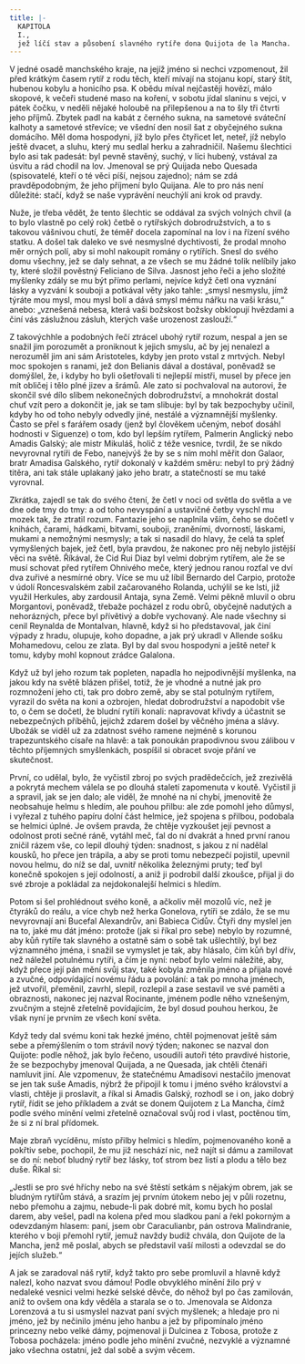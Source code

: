 ```yaml
---
title: |-
  KAPITOLA
  I.,
  jež líčí stav a působení slavného rytíře dona Quijota de la Mancha.
---
```


V jedné osadě manchského kraje, na jejíž jméno si nechci vzpomenout, žil před krátkým časem rytíř z rodu těch, kteří mívají na stojanu kopí, starý štít, hubenou kobylu a honicího psa. K obědu míval nejčastěji hovězí, málo skopové, k večeři studené maso na koření, v sobotu jídal slaninu s vejci, v pátek čočku, v neděli nějaké holoubě na přilepšenou a na to šly tři čtvrti jeho příjmů. Zbytek padl na kabát z černého sukna, na sametové sváteční kalhoty a sametové střevíce; ve všední den nosil šat z obyčejného sukna domácího. Měl doma hospodyni, jíž bylo přes čtyřicet let, neteř, jíž nebylo ještě dvacet, a sluhu, který mu sedlal herku a zahradničil. Našemu šlechtici bylo asi tak padesát: byl pevně stavěný, suchý, v líci hubený, vstával za úsvitu a rád chodil na lov. Jmenoval se prý Quijada nebo Quesada (spisovatelé, kteří o té věci píší, nejsou zajedno); nám se zdá pravděpodobným, že jeho příjmení bylo Quijana. Ale to pro nás není důležité: stačí, když se naše vyprávění neuchýlí ani krok od pravdy.

Nuže, je třeba vědět, že tento šlechtic se oddával za svých volných chvil (a to bylo vlastně po celý rok) četbě o rytířských dobrodružstvích, a to s takovou vášnivou chutí, že téměř docela zapomínal na lov i na řízení svého statku. A došel tak daleko ve své nesmyslné dychtivosti, že prodal mnoho měr orných polí, aby si mohl nakoupit romány o rytířích. Snesl do svého domu všechny, jež se daly sehnat, a ze všech se mu žádné tolik nelíbily jako ty, které složil pověstný Feliciano de Silva. Jasnost jeho řeči a jeho složité myšlenky zdály se mu být přímo perlami, nejvíce když četl ona vyznání lásky a vyzvání k souboji a potkával věty jako tahle: „smysl nesmyslu, jímž týráte mou mysl, mou mysl bolí a dává smysl mému nářku na vaši krásu,“ anebo: „vznešená nebesa, která vaši božskost božsky obklopují hvězdami a činí vás záslužnou zásluh, kterých vaše urozenost zaslouží.“

Z takovýchhle a podobných řečí ztrácel ubohý rytíř rozum, nespal a jen se snažil jim porozumět a proniknout k jejich smyslu, ač by jej nenalezl a nerozuměl jim ani sám Aristoteles, kdyby jen proto vstal z mrtvých. Nebyl moc spokojen s ranami, jež don Belianis dával a dostával, poněvadž se domýšlel, že, i kdyby ho byli ošetřovali ti nejlepší mistři, musel by přece jen mít obličej i tělo plné jizev a šrámů. Ale zato si pochvaloval na autorovi, že skončil své dílo slibem nekonečných dobrodružství, a mnohokrát dostal chuť vzít pero a dokončit je, jak se tam slibuje: byl by tak bezpochyby učinil, kdyby ho od toho nebyly odvedly jiné, nestálé a významnější myšlenky. Často se přel s farářem osady (jenž byl člověkem učeným, neboť dosáhl hodnosti v Siguenze) o tom, kdo byl lepším rytířem, Palmerin Anglický nebo Amadis Galský; ale mistr Mikuláš, holič z téže vesnice, tvrdil, že se nikdo nevyrovnal rytíři de Febo, nanejvýš že by se s ním mohl měřit don Galaor, bratr Amadisa Galského, rytíř dokonalý v každém směru: nebyl to prý žádný titěra, ani tak stále uplakaný jako jeho bratr, a statečností se mu také vyrovnal.

Zkrátka, zajedl se tak do svého čtení, že četl v noci od světla do světla a ve dne ode tmy do tmy: a od toho nevyspání a ustavičné četby vyschl mu mozek tak, že ztratil rozum. Fantazie jeho se naplnila vším, čeho se dočetl v knihách, čarami, hádkami, bitvami, souboji, zraněními, dvorností, láskami, mukami a nemožnými nesmysly; a tak si nasadil do hlavy, že celá ta spleť vymyšlených bajek, jež četl, byla pravdou, že nakonec pro něj nebylo jistější věci na světě. Říkával, že Cid Rui Diaz byl velmi dobrým rytířem, ale že se musí schovat před rytířem Ohnivého meče, který jednou ranou rozťal ve dví dva zuřivé a nesmírné obry. Více se mu už líbil Bernardo del Carpio, protože v údolí Roncesvalském zabil začarovaného Rolanda, uchýlil se ke lsti, již využil Herkules, aby zardousil Antaja, syna Země. Velmi pěkně mluvil o obru Morgantovi, poněvadž, třebaže pocházel z rodu obrů, obyčejně nadutých a nehorázných, přece byl přívětivý a dobře vychovaný. Ale nade všechny si cenil Reynalda de Montalvan, hlavně, když si ho představoval, jak činí výpady z hradu, olupuje, koho dopadne, a jak prý ukradl v Allende sošku Mohamedovu, celou ze zlata. Byl by dal svou hospodyni a ještě neteř k tomu, kdyby mohl kopnout zrádce Galalona.

Když už byl jeho rozum tak popleten, napadla ho nejpodivnější myšlenka, na jakou kdy na světě blázen přišel, totiž, že je vhodné a nutné jak pro rozmnožení jeho cti, tak pro dobro země, aby se stal potulným rytířem, vyrazil do světa na koni a ozbrojen, hledat dobrodružství a napodobit vše to, o čem se dočetl, že bludní rytíři konali: napravovat křivdy a účastnit se nebezpečných příběhů, jejichž zdarem došel by věčného jména a slávy. Ubožák se viděl už za zdatnost svého ramene nejméně s korunou trapezuntského císaře na hlavě: a tak ponoukán prapodivnou svou zálibou v těchto příjemných smyšlenkách, pospíšil si obracet svoje přání ve skutečnost.

První, co udělal, bylo, že vyčistil zbroj po svých pradědečcích, jež zrezivělá a pokrytá mechem válela se po dlouhá staletí zapomenuta v koutě. Vyčistil ji a spravil, jak se jen dalo; ale viděl, že mnohé na ní chybí, jmenovitě že neobsahuje helmu s hledím, ale pouhou přilbu: ale zde pomohl jeho důmysl, i vyřezal z tuhého papíru dolní část helmice, jež spojena s přilbou, podobala se helmici úplné. Je ovšem pravda, že chtěje vyzkoušet její pevnost a odolnost proti sečné ráně, vytáhl meč, ťal do ní dvakrát a hned první ranou zničil rázem vše, co lepil dlouhý týden: snadnost, s jakou z ní nadělal kousků, ho přece jen trápila, a aby se proti tomu nebezpečí pojistil, upevnil novou helmu, do níž se dal, uvnitř několika železnými pruty; teď byl konečně spokojen s její odolností, a aniž ji podrobil další zkoušce, přijal ji do své zbroje a pokládal za nejdokonalejší helmici s hledím.

Potom si šel prohlédnout svého koně, a ačkoliv měl mozolů víc, než je čtyráků do reálu, a více chyb než herka Gonelova, rytíři se zdálo, že se mu nevyrovnají ani Bucefal Alexandrův, ani Babieca Cidův. Čtyři dny myslel jen na to, jaké mu dát jméno: protože (jak si říkal pro sebe) nebylo by rozumné, aby kůň rytíře tak slavného a ostatně sám o sobě tak ušlechtilý, byl bez významného jména, i snažil se vymyslet je tak, aby hlásalo, čím kůň byl dřív, než náležel potulnému rytíři, a čím je nyní: neboť bylo velmi náležité, aby, když přece její pán mění svůj stav, také kobyla změnila jméno a přijala nové a zvučné, odpovídající novému řádu a povolání: a tak po mnoha jménech, jež utvořil, přeměnil, zavrhl, slepil, rozlepil a zase sestavil ve své paměti a obraznosti, nakonec jej nazval Rocinante, jménem podle něho vznešeným, zvučným a stejně zřetelně povídajícím, že byl dosud pouhou herkou, že však nyní je prvním ze všech koní světa.

Když tedy dal svému koni tak hezké jméno, chtěl pojmenovat ještě sám sebe a přemýšlením o tom strávil nový týden; nakonec se nazval don Quijote: podle něhož, jak bylo řečeno, usoudili autoři této pravdivé historie, že se bezpochyby jmenoval Quijada, a ne Quesada, jak chtěli čtenáři namluvit jiní. Ale vzpomenuv, že statečnému Amadisovi nestačilo jmenovat se jen tak suše Amadis, nýbrž že připojil k tomu i jméno svého království a vlasti, chtěje ji proslavit, a říkal si Amadis Galský, rozhodl se i on, jako dobrý rytíř, řídit se jeho příkladem a zvát se donem Quijotem z La Mancha, čímž podle svého mínění velmi zřetelně označoval svůj rod i vlast, poctěnou tím, že si z ní bral přídomek.

Maje zbraň vycíděnu, místo přilby helmici s hledím, pojmenovaného koně a pokřtiv sebe, pochopil, že mu již neschází nic, než najít si dámu a zamilovat se do ní: neboť bludný rytíř bez lásky, toť strom bez listí a plodu a tělo bez duše. Říkal si:

„Jestli se pro své hříchy nebo na své štěstí setkám s nějakým obrem, jak se bludným rytířům stává, a srazím jej prvním útokem nebo jej v půli rozetnu, nebo přemohu a zajmu, nebude-li pak dobré mít, komu bych ho poslal darem, aby vešel, padl na kolena před mou sladkou paní a řekl pokorným a odevzdaným hlasem: paní, jsem obr Caraculianbr, pán ostrova Malindranie, kterého v boji přemohl rytíř, jemuž navždy budiž chvála, don Quijote de la Mancha, jenž mě poslal, abych se představil vaší milosti a odevzdal se do jejích služeb.“

A jak se zaradoval náš rytíř, když takto pro sebe promluvil a hlavně když nalezl, koho nazvat svou dámou! Podle obvyklého mínění žilo prý v nedaleké vesnici velmi hezké selské děvče, do něhož byl po čas zamilován, aniž to ovšem ona kdy věděla a starala se o to. Jmenovala se Aldonza Lorenzová a tu si usmyslel nazvat paní svých myšlenek; a hledaje pro ni jméno, jež by nečinilo jménu jeho hanbu a jež by připomínalo jméno princezny nebo velké dámy, pojmenoval ji Dulcinea z Tobosa, protože z Tobosa pocházela: jméno podle jeho mínění zvučné, nezvyklé a významné jako všechna ostatní, jež dal sobě a svým věcem.
